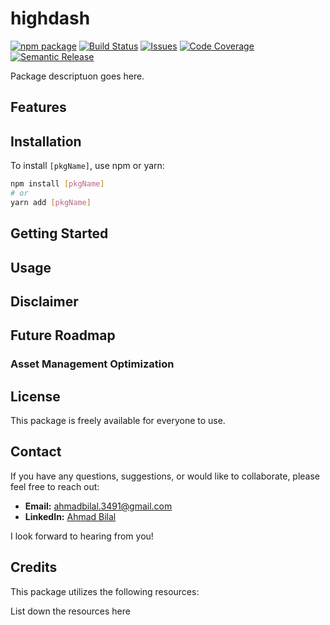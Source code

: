 # highdash
[![npm package][npm-img]][npm-url]
[![Build Status][build-img]][build-url]
[![Issues][issues-img]][issues-url]
[![Code Coverage][codecov-img]][codecov-url]
[![Semantic Release][semantic-release-img]][semantic-release-url]

Package descriptuon goes here. 

## Features

## Installation

To install `[pkgName]`, use npm or yarn:

```bash
npm install [pkgName]
# or
yarn add [pkgName]
```

## Getting Started

## Usage

## Disclaimer

## Future Roadmap

### Asset Management Optimization


## License

This package is freely available for everyone to use.

## Contact

If you have any questions, suggestions, or would like to collaborate, please feel free to reach out:

- **Email:** [ahmadbilal.3491@gmail.com](mailto:ahmadbilal.3491@gmail.com)
- **LinkedIn:** [Ahmad Bilal](https://www.linkedin.com/in/ahmad-bilal-920637165)

I look forward to hearing from you!

## Credits

This package utilizes the following resources:

List down the resources here


[build-img]:https://github.com/dev-ahmadbilal/highdash/actions/workflows/release.yml/badge.svg
[build-url]:https://github.com/dev-ahmadbilal/highdash/actions/workflows/release.yml
[npm-img]:https://img.shields.io/npm/v/highdash
[npm-url]:https://www.npmjs.com/package/highdash
[issues-img]:https://img.shields.io/github/issues/dev-ahmadbilal/highdash
[issues-url]:https://github.com/dev-ahmadbilal/highdash/issues
[codecov-img]:https://codecov.io/gh/dev-ahmadbilal/highdash/branch/main/graph/badge.svg
[codecov-url]:https://codecov.io/gh/dev-ahmadbilal/highdash
[semantic-release-img]:https://img.shields.io/badge/%20%20%F0%9F%93%A6%F0%9F%9A%80-semantic--release-e10079.svg
[semantic-release-url]:https://github.com/semantic-release/semantic-release
